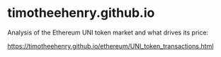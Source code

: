 # timotheehenry.github.io

Analysis of the Ethereum UNI token market and what drives its price:

https://timotheehenry.github.io/ethereum/UNI_token_transactions.html


